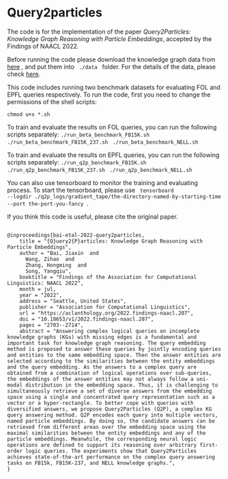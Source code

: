 # Query2particles



The code is for the implementation of the paper *Query2Particles: Knowledge Graph Reasoning with Particle Embeddings*, 
accepted by the Findings of NAACL 2022. 


Before running the code please download the knowledge graph data from [here](http://snap.stanford.edu/betae/KG_data.zip)
, and put them into <code> ./data </code> folder. For the details of the data, please check [here](https://github.com/snap-stanford/KGReasoning).

This code includes running two benchmark datasets for evaluating FOL and EPFL queries respectively. 
To run the code, first you need to change the permissions of the shell scripts:

<code>chmod u+x *.sh </code>

To train and evaluate the results on FOL queries, you can run the following scripts separately:
<code>./run_beta_benchmark_FB15K.sh </code>
<code>./run_beta_benchmark_FB15K_237.sh </code>
<code>./run_beta_benchmark_NELL.sh </code>


To train and evaluate the results on EPFL queries, you can run the following scripts separately:
<code>./run_q2p_benchmark_FB15K.sh 
</code>
<code>./run_q2p_benchmark_FB15K_237.sh </code>
<code>./run_q2p_benchmark_NELL.sh </code>

You can also use tensorboard to monitor the training and evaluating process. To start the tensorboard,
please use
<code> tensorboard --logdir ./q2p_logs/gradient_tape/the-directory-named-by-starting-time --port the-port-you-fancy </code>.

If you think this code is useful, please cite the original paper. 

<code>
@inproceedings{bai-etal-2022-query2particles,
    title = "{Q}uery2{P}articles: Knowledge Graph Reasoning with Particle Embeddings",
    author = "Bai, Jiaxin  and
      Wang, Zihao  and
      Zhang, Hongming  and
      Song, Yangqiu",
    booktitle = "Findings of the Association for Computational Linguistics: NAACL 2022",
    month = jul,
    year = "2022",
    address = "Seattle, United States",
    publisher = "Association for Computational Linguistics",
    url = "https://aclanthology.org/2022.findings-naacl.207",
    doi = "10.18653/v1/2022.findings-naacl.207",
    pages = "2703--2714",
    abstract = "Answering complex logical queries on incomplete knowledge graphs (KGs) with missing edges is a fundamental and important task for knowledge graph reasoning. The query embedding method is proposed to answer these queries by jointly encoding queries and entities to the same embedding space. Then the answer entities are selected according to the similarities between the entity embeddings and the query embedding. As the answers to a complex query are obtained from a combination of logical operations over sub-queries, the embeddings of the answer entities may not always follow a uni-modal distribution in the embedding space. Thus, it is challenging to simultaneously retrieve a set of diverse answers from the embedding space using a single and concentrated query representation such as a vector or a hyper-rectangle. To better cope with queries with diversified answers, we propose Query2Particles (Q2P), a complex KG query answering method. Q2P encodes each query into multiple vectors, named particle embeddings. By doing so, the candidate answers can be retrieved from different areas over the embedding space using the maximal similarities between the entity embeddings and any of the particle embeddings. Meanwhile, the corresponding neural logic operations are defined to support its reasoning over arbitrary first-order logic queries. The experiments show that Query2Particles achieves state-of-the-art performance on the complex query answering tasks on FB15k, FB15K-237, and NELL knowledge graphs.",
}
</code>




